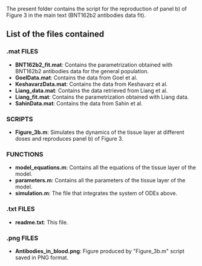 The present folder contains the script for the reproduction of panel b) of Figure 3 in the main text (BNT162b2 antibodies data fit).

## List of the files contained

### .mat FILES
- **BNT162b2_fit.mat**: Contains the parametrization obtained with BNT162b2 antibodies data for the general population.
- **GoelData.mat**: Contains the data from Goel et al.
- **KeshavarzData.mat**: Contains the data from Keshavarz et al.
- **Liang_data.mat**: Contains the data retrieved from Liang et al.
- **Liang_fit.mat**: Contains the parametrization obtained with Liang data.
- **SahinData.mat**: Contains the data from Sahin et al.

### SCRIPTS
- **Figure_3b.m**: Simulates the dynamics of the tissue layer at different doses and reproduces panel b) of Figure 3.

### FUNCTIONS
- **model_equations.m**: Contains all the equations of the tissue layer of the model.
- **parameters.m**: Contains all the parameters of the tissue layer of the model.
- **simulation.m**: The file that integrates the system of ODEs above.

### .txt FILES
- **readme.txt**: This file.

### .png FILES
- **Antibodies_in_blood.png**: Figure produced by "Figure_3b.m" script saved in PNG format.
